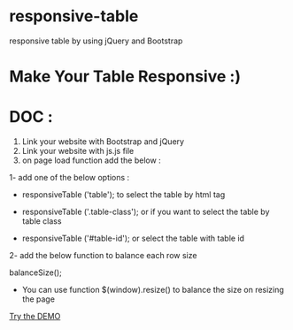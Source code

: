 # responsive-table
responsive table by using jQuery and Bootstrap


# Make Your Table Responsive :) 

# DOC : 

1. Link your website with Bootstrap and jQuery 
2. Link your website with js.js file 
3. on page load function add the below : 

1- add one of the below options : 

* responsiveTable ('table'); to select the table by html tag 

* responsiveTable ('.table-class'); or if you want to select the table by table class 

* responsiveTable ('#table-id'); or select the table with table id 

2- add the below function to balance each row size  

balanceSize();


* You can use function $(window).resize() to balance the size on resizing the page 


[ Try the DEMO ](http://htmlpreview.github.io/?https://github.com/yasser-mas/responsive-table/blob/responsive-table/index.html)
